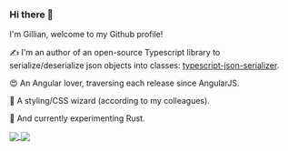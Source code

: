 ### Hi there 👋

I'm Gillian, welcome to my Github profile!

✍️ I'm an author of an open-source Typescript library to serialize/deserialize json objects into classes: [typescript-json-serializer](https://github.com/GillianPerard/typescript-json-serializer).

😍 An Angular lover, traversing each release since AngularJS.

🧙 A styling/CSS wizard (according to my  colleagues).

🦧 And currently experimenting Rust.

<a href="https://github.com/anuraghazra/github-readme-stats">
  <img align="center" src="https://github-readme-stats.vercel.app/api?username=GillianPerard&count_private=true&show_icons=true&include_all_commits=true&hide_border=true&hide_title=true" />
</a>
<a href="https://github.com/anuraghazra/github-readme-stats">
  <img align="center" src="https://github-readme-stats.vercel.app/api/top-langs/?username=GillianPerard&langs_count=3&hide_title=true&hide_border=true" />
</a>
